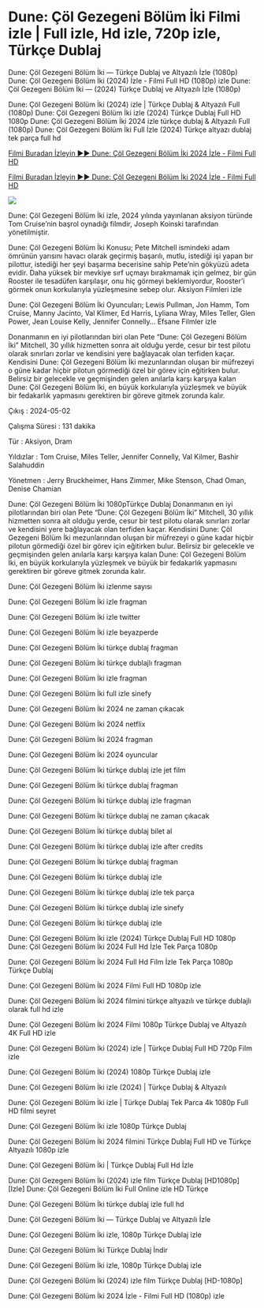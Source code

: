 # Dune: Çöl Gezegeni Bölüm İki Filmi izle | Full izle, Hd izle, 720p izle, Türkçe Dublaj

Dune: Çöl Gezegeni Bölüm İki — Türkçe Dublaj ve Altyazılı İzle (1080p) Dune: Çöl Gezegeni Bölüm İki (2024) İzle - Filmi Full HD (1080p) izle Dune: Çöl Gezegeni Bölüm İki — (2024) Türkçe Dublaj ve Altyazılı İzle (1080p)

Dune: Çöl Gezegeni Bölüm İki (2024) izle | Türkçe Dublaj & Altyazılı Full (1080p) Dune: Çöl Gezegeni Bölüm İki izle (2024) Türkçe Dublaj Full HD 1080p Dune: Çöl Gezegeni Bölüm İki 2024 izle türkçe dublaj & Altyazılı Full (1080p) Dune: Çöl Gezegeni Bölüm İki Full İzle (2024) Türkçe altyazı dublaj tek parça full hd

[Filmi Buradan İzleyin ▶▶ Dune: Çöl Gezegeni Bölüm İki 2024 İzle - Filmi Full HD](https://bit.ly/dune-part-two-2024-Full-movie)

[Filmi Buradan İzleyin ▶▶ Dune: Çöl Gezegeni Bölüm İki 2024 İzle - Filmi Full HD](https://bit.ly/dune-part-two-2024-Full-movie)

<a href="https://bit.ly/dune-part-two-2024-Full-movie"><img src="https://www.techmehow.com/wp-content/uploads/2024/03/rgbsrteg.gif" style="max-width: 100%;"></a>

Dune: Çöl Gezegeni Bölüm İki izle, 2024 yılında yayınlanan aksiyon türünde Tom Cruise’nin başrol oynadığı filmdir, Joseph Koinski tarafından yönetilmiştir.

Dune: Çöl Gezegeni Bölüm İki Konusu; Pete Mitchell ismindeki adam ömrünün yarısını havacı olarak geçirmiş başarılı, mutlu, istediği işi yapan bır pilottur, istediği her şeyi başarma becerisine sahip Pete’nin gökyüzü adeta evidir. Daha yüksek bir mevkiye sırf uçmayı bırakmamak için gelmez, bir gün Rooster ile tesadüfen karşılaşır, onu hiç görmeyi beklemiyordur, Rooster’i görmek onun korkularıyla yüzleşmesine sebep olur. Aksiyon Filmleri izle

Dune: Çöl Gezegeni Bölüm İki Oyuncuları; Lewis Pullman, Jon Hamm, Tom Cruise, Manny Jacinto, Val Klimer, Ed Harris, Lyliana Wray, Miles Teller, Glen Power, Jean Louise Kelly, Jennifer Connelly… Efsane Filmler izle

Donanmanın en iyi pilotlarından biri olan Pete “Dune: Çöl Gezegeni Bölüm İki” Mitchell, 30 yıllık hizmetten sonra ait olduğu yerde, cesur bir test pilotu olarak sınırları zorlar ve kendisini yere bağlayacak olan terfiden kaçar. Kendisini Dune: Çöl Gezegeni Bölüm İki mezunlarından oluşan bir müfrezeyi o güne kadar hiçbir pilotun görmediği özel bir görev için eğitirken bulur. Belirsiz bir gelecekle ve geçmişinden gelen anılarla karşı karşıya kalan Dune: Çöl Gezegeni Bölüm İki, en büyük korkularıyla yüzleşmek ve büyük bir fedakarlık yapmasını gerektiren bir göreve gitmek zorunda kalır.

Çıkış : 2024-05-02

Çalışma Süresi : 131 dakika

Tür : Aksiyon, Dram

Yıldızlar : Tom Cruise, Miles Teller, Jennifer Connelly, Val Kilmer, Bashir Salahuddin

Yönetmen : Jerry Bruckheimer, Hans Zimmer, Mike Stenson, Chad Oman, Denise Chamian

Dune: Çöl Gezegeni Bölüm İki 1080pTürkçe Dublaj
Donanmanın en iyi pilotlarından biri olan Pete “Dune: Çöl Gezegeni Bölüm İki” Mitchell, 30 yıllık hizmetten sonra ait olduğu yerde, cesur bir test pilotu olarak sınırları zorlar ve kendisini yere bağlayacak olan terfiden kaçar. Kendisini Dune: Çöl Gezegeni Bölüm İki mezunlarından oluşan bir müfrezeyi o güne kadar hiçbir pilotun görmediği özel bir görev için eğitirken bulur. Belirsiz bir gelecekle ve geçmişinden gelen anılarla karşı karşıya kalan Dune: Çöl Gezegeni Bölüm İki, en büyük korkularıyla yüzleşmek ve büyük bir fedakarlık yapmasını gerektiren bir göreve gitmek zorunda kalır.

Dune: Çöl Gezegeni Bölüm İki izlenme sayısı 


Dune: Çöl Gezegeni Bölüm İki izle fragman 

Dune: Çöl Gezegeni Bölüm İki izle twitter 

Dune: Çöl Gezegeni Bölüm İki izle beyazperde 

Dune: Çöl Gezegeni Bölüm İki türkçe dublaj fragman 

Dune: Çöl Gezegeni Bölüm İki türkçe dublajlı fragman 

Dune: Çöl Gezegeni Bölüm İki izle fragman 

Dune: Çöl Gezegeni Bölüm İki full izle sinefy 

Dune: Çöl Gezegeni Bölüm İki 2024 ne zaman çıkacak 

Dune: Çöl Gezegeni Bölüm İki 2024 netflix 

Dune: Çöl Gezegeni Bölüm İki 2024 fragman 

Dune: Çöl Gezegeni Bölüm İki 2024 oyuncular 

Dune: Çöl Gezegeni Bölüm İki türkçe dublaj izle jet film 

Dune: Çöl Gezegeni Bölüm İki türkçe dublaj fragman 

Dune: Çöl Gezegeni Bölüm İki türkçe dublaj izle fragman 

Dune: Çöl Gezegeni Bölüm İki türkçe dublaj ne zaman çıkacak 

Dune: Çöl Gezegeni Bölüm İki türkçe dublaj bilet al 

Dune: Çöl Gezegeni Bölüm İki türkçe dublaj izle after credits 

Dune: Çöl Gezegeni Bölüm İki türkçe dublaj fragman 

Dune: Çöl Gezegeni Bölüm İki türkçe dublaj izle 

Dune: Çöl Gezegeni Bölüm İki türkçe dublaj izle tek parça 

Dune: Çöl Gezegeni Bölüm İki türkçe dublaj izle sinefy 

Dune: Çöl Gezegeni Bölüm İki türkçe dublaj izle 

Dune: Çöl Gezegeni Bölüm İki izle (2024) Türkçe Dublaj Full HD 1080p 
Dune: Çöl Gezegeni Bölüm İki 2024 Full Hd İzle Tek Parça 1080p 

Dune: Çöl Gezegeni Bölüm İki 2024 Full Hd Film İzle Tek Parça 1080p Türkçe Dublaj 

Dune: Çöl Gezegeni Bölüm İki 2024 Filmi Full HD 1080p izle 

Dune: Çöl Gezegeni Bölüm İki 2024 filmini türkçe altyazılı ve türkçe dublajlı olarak full hd izle 

Dune: Çöl Gezegeni Bölüm İki 2024 Filmi 1080p Türkçe Dublaj ve Altyazılı 4K Full HD izle 

Dune: Çöl Gezegeni Bölüm İki (2024) izle | Türkçe Dublaj Full HD 720p Film izle 

Dune: Çöl Gezegeni Bölüm İki (2024) 1080p Türkçe Dublaj izle 

Dune: Çöl Gezegeni Bölüm İki izle (2024) | Türkçe Dublaj & Altyazılı 

Dune: Çöl Gezegeni Bölüm İki izle | Türkçe Dublaj Tek Parca 4k 1080p Full HD filmi seyret 

Dune: Çöl Gezegeni Bölüm İki izle 1080p Türkçe Dublaj 

Dune: Çöl Gezegeni Bölüm İki 2024 filmini Türkçe Dublaj Full HD ve Türkçe Altyazılı 1080p izle 

Dune: Çöl Gezegeni Bölüm İki | Türkçe Dublaj Full Hd İzle 

Dune: Çöl Gezegeni Bölüm İki (2024) izle film Türkçe Dublaj [HD1080p] 
[Izle] Dune: Çöl Gezegeni Bölüm İki Full Online izle HD Türkçe 

Dune: Çöl Gezegeni Bölüm İki türkçe dublaj izle full hd 

Dune: Çöl Gezegeni Bölüm İki — Türkçe Dublaj ve Altyazılı İzle 

Dune: Çöl Gezegeni Bölüm İki izle, 1080p Türkçe Dublaj izle 

Dune: Çöl Gezegeni Bölüm İki Türkçe Dublaj İndi̇r 

Dune: Çöl Gezegeni Bölüm İki izle, 1080p Türkçe Dublaj izle 

Dune: Çöl Gezegeni Bölüm İki (2024) izle film Türkçe Dublaj [HD-1080p]

Dune: Çöl Gezegeni Bölüm İki 2024 İzle - Filmi Full HD (1080p) izle










